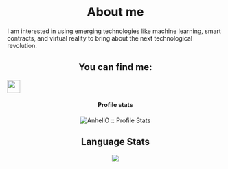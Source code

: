 <h1 align="center">About me</h1>

<p align="left">    I am interested in using emerging technologies like machine learning, smart contracts, and virtual reality to bring about the next technological revolution.<p>


<h2 align="center">You can find me:</h2>


<a href="https://www.linkedin.com/in/john-miner-61b95618a/">
  <img align="center" src="https://www.vectorlogo.zone/logos/linkedin/linkedin-icon.svg" height="30" width="30">
</a>



<h4 align="center">Profile stats</h4>

<p align="center"><img src="https://github-readme-stats.vercel.app/api?username=JohnminerIv&show_icons=true&theme=synthwave" alt="AnhellO :: Profile Stats" /></p>

<h2 align="center">Language Stats</h2>

<p align="center"><img src="https://github-readme-stats.vercel.app/api/top-langs/?username=JohnminerIv&langs_count=10&theme=tokyonight&layout=compact" /></p>

